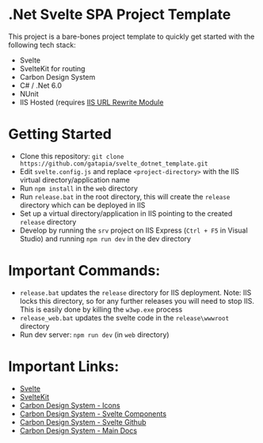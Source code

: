 # .Net Svelte SPA Project Template

This project is a bare-bones project template to quickly get started with the following tech stack:
- Svelte 
- SvelteKit for routing
- Carbon Design System 
- C# / .Net 6.0
- NUnit
- IIS Hosted (requires [IIS URL Rewrite Module](https://www.iis.net/downloads/microsoft/url-rewrite)

# Getting Started
- Clone this repository: `git clone https://github.com/gatapia/svelte_dotnet_template.git`
- Edit `svelte.config.js` and replace `<project-directory>` with the IIS virtual directory/application name
- Run `npm install` in the `web` directory
- Run `release.bat` in the root directory, this will create the `release` directory which can be deployed in IIS
- Set up a virtual directory/application in IIS pointing to the created `release` directory
- Develop by running the `srv` project on IIS Express (`Ctrl + F5` in Visual Studio) and running `npm run dev` in the dev directory

# Important Commands:
- `release.bat` updates the `release` directory for IIS deployment.  Note: IIS locks this directory, so for any further 
  releases you will need to stop IIS.  This is easily done by killing the `w3wp.exe` process
- `release_web.bat` updates the svelte code in the `release\wwwroot` directory
- Run dev server: `npm run dev` (in `web` directory)

# Important Links:
- [Svelte](https://svelte.dev/docs)
- [SvelteKit](https://kit.svelte.dev/docs/introduction)
- [Carbon Design System - Icons](https://www.carbondesignsystem.com/guidelines/icons/library/)
- [Carbon Design System - Svelte Components](https://carbon-components-svelte.onrender.com/)
- [Carbon Design System - Svelte Github](https://github.com/carbon-design-system/carbon-components-svelte)
- [Carbon Design System - Main Docs](https://www.carbondesignsystem.com/)
